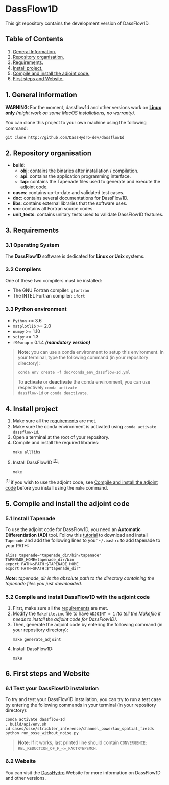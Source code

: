 # DassFlow1D
This git repository contains the development version of DassFlow1D.

## Table of Contents
1. [ General Information. ](#geninfo)
2. [ Repository organisation. ](#reporg)
3. [ Requirements. ](#req)
4. [ Install project. ](#ins)
5. [ Compile and install the adjoint code. ](#adj)
6. [ First steps and Website. ](#next)

<a name="geninfo"></a>
## 1. General information
<strong>WARNING: </strong>For the moment, dassflow1d and other versions work on <strong><ins>Linux only</ins></strong> *(might work on some MacOS installations, no warranty)*.

You can clone this project to your own machine using the following command:
````
git clone http://github.com/DassHydro-dev/dassflow1d
````

<a name="reporg"></a>
## 2. Repository organisation
<ul>
  <li><strong>build</strong>:
  <ul>
    <li><strong>obj</strong>: contains the binaries after installation / compilation. </li>
    <li><strong>api</strong>: contains the application programming interface. </li>
    <li><strong>tap</strong>: contains the Tapenade files used to generate and execute the adjoint code. </li>
  </ul>
  </li>
  <li><strong>cases</strong>: contains up-to-date and validated test cases. </li>
  <li><strong>doc</strong>: contains several documentations for DassFlow1D. </li>
  <li><strong>libs</strong>: contains external libraries that the software uses. </li>
  <li><strong>src</strong>: contains all Fortran source codes. </li>
  <li><strong>unit_tests</strong>: contains unitary tests used to validate DassFlow1D features. </li>
</ul>

<a name="req"></a>
## 3. Requirements
### 3.1 Operating System
The **DassFlow1D** software is dedicated for **Linux or Unix** systems.
### 3.2 Compilers
One of these two compilers must be installed:  
- The GNU Fortran compiler: <code>gfortran</code>
- The INTEL Fortran compiler: <code>ifort</code>
### 3.3 Python environment
- <code>Python</code> >= 3.6
- <code>matplotlib</code> >= 2.0
- <code>numpy</code> >= 1.10
- <code>scipy</code> >= 1.3
- <code>f90wrap</code> = 0.1.4 ***(mandatory version)***

> <strong>Note:</strong> you can use a conda environment to setup this environment. In your terminal, type the following command (in your repository directory):
> ````
> conda env create -f doc/conda_env_dassflow-1d.yml
> ````
> To **activate** or **deactivate** the conda environment, you can use respectively <code>conda activate dassflow-1d</code> or <code>conda deactivate</code>.

<a name="ins"></a>
## 4. Install project
<ol>
  <li> Make sure all the <a href="#req">requirements</a> are met.</li>
  <li> Make sure the conda environment is activated using <code>conda activate dassflow-1d</code>.</li>
  <li> Open a terminal at the root of your repository.
  <li> Compile and install the required libraries: <br>
        
    make alllibs
  </li>
  <li> Install DassFlow1D <sup><a href="#fn1">[1]</a></sup>:
    
    make
  </li>
</ol>

<a id="fn1"><sup>[1]</sup> if you wish to use the adjoint code, see <a href="#adj">Compile and install the adjoint code</a> before you install using the <code>make</code> command.</a>

<a name="adj"></a>
## 5. Compile and install the adjoint code
### 5.1 Install Tapenade
To use the adjoint code for DassFlow1D, you need an **Automatic Differentiation (AD)** tool. Follow this <a href="https://tapenade.gitlabpages.inria.fr/tapenade/distrib/README.html">tutorial</a> to download and install <code>Tapenade</code> and add the following lines to your ````~/.bashrc```` to add tapenade to your PATH:
````
alias tapenade="tapenade_dir/bin/tapenade"
TAPENADE_HOME=tapenade_dir/bin
export PATH=$PATH:$TAPENADE_HOME
export PATH=$PATH:$"tapenade_dir"
````
<em>**Note:** tapenade_dir is the absolute path to the directory containing the tapenade files you just downloaded.</em>
### 5.2 Compile and install DassFlow1D with the adjoint code
<ol>
  <li> First, make sure all the <a href="#req">requirements</a> are met.</li>
  <li> Modify the <code>Makefile.inc</code> file to have <code>ADJOINT = 1</code> <em>(to tell the Makefile it needs to install the adjoint code for DassFlow1D)</em>.
  </li>
  <li> Then, generate the adjoint code by entering the following command (in your repository directory):

    make generate_adjoint
  </li>
  <li> Install DassFlow1D:
    
    make
  </li>
</ol>

<a name="next"></a>
## 6. First steps and Website
### 6.1 Test your DassFlow1D installation
To try and test your DassFlow1D installation, you can try to run a test case by entering the following commands in your terminal (in your repository directory):
````
conda activate dassflow-1d
. build/api/env.sh
cd cases/osse/strickler_inference/channel_powerlaw_spatial_fields
python run_osse_without_noise.py
````
> <strong>Note:</strong> If it works, last printed line should contain <code>CONVERGENCE: REL_REDUCTION_OF_F_<=_FACTR*EPSMCH</code>.
### 6.2 Website
You can visit the <a href="" target="_blank">DassHydro</a> Website for more information on DassFlow1D and other versions.
